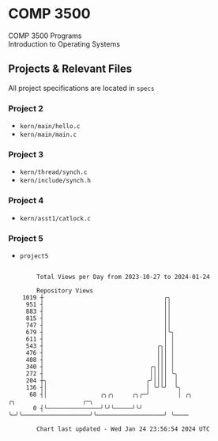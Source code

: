 # COMP 3500
COMP 3500 Programs  
Introduction to Operating Systems  
## Projects & Relevant Files
All project specifications are located in `specs`
### Project 2
- `kern/main/hello.c`
- `kern/main/main.c`
### Project 3
- `kern/thread/synch.c`
- `kern/include/synch.h`
### Project 4
- `kern/asst1/catlock.c`
### Project 5
- `project5`

```

        Total Views per Day from 2023-10-27 to 2024-01-24

        Repository Views
    1019 ┼                                  ╭╮
     951 ┤                                  ││
     883 ┤                                  ││
     815 ┤                                  ││
     747 ┤                                  ││
     679 ┤                                  │╰╮
     611 ┤                                  │ │
     543 ┤                                ╭╮│ │
     476 ┤                                │││ │
     408 ┤                                │││ │
     340 ┤                              ╭╮│││ │
     272 ┤                              │││││ ╰╮
     204 ┼╮                            ╭╯││││  │
     136 ┤│                            │ ╰╯╰╯  ╰╮
      68 ┤│               ╭╮╭╮     ╭╮╭─╯        │ ╭╮                   ╭╮                   ╭─╮
       0 ┤╰───────────────╯╰╯╰─────╯╰╯          ╰─╯╰───────────────────╯╰───────────────────╯ ╰────

        Chart last updated - Wed Jan 24 23:56:54 2024 UTC
        
```
